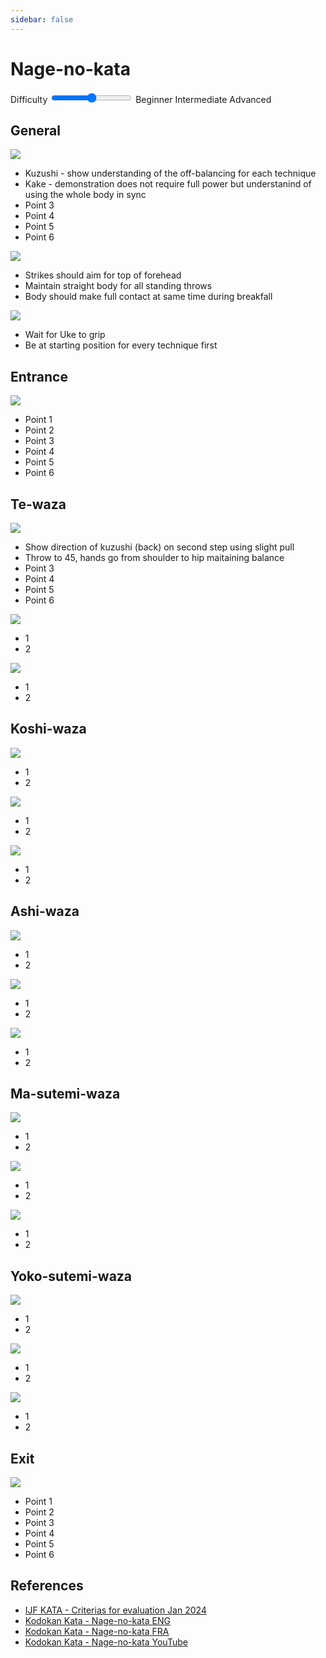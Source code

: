 ```yaml
---
sidebar: false
---
```


# Nage-no-kata

<div class="relative my-6">
  <label for="difficulty" class="sr-only">Difficulty</label>
  <input id="difficulty" type="range" min="1" max="3" step="1" class="w-full h-2 bg-gray-200 rounded-lg appearance-none cursor-pointer dark:bg-gray-700" v-model="level" />
  <span class="text-sm text-gray-500 dark:text-gray-400 absolute start-0 -bottom-6">Beginner</span>
  <span class="text-sm text-gray-500 dark:text-gray-400 absolute start-1/2 -translate-x-1/2 rtl:translate-x-1/2 -bottom-6">Intermediate</span>
  <span class="text-sm text-gray-500 dark:text-gray-400 absolute end-0 -bottom-6">Advanced</span>
</div>

## General

<div class="technique-layout">
  <img src="https://placehold.co/600x400?text=Overall" />
  <ul>
      <li>Kuzushi - show understanding of the off-balancing for each technique</li>
      <li>Kake - demonstration does not require full power but understanind of using the whole body in sync</li>
      <li :class="level < 2 ? 'exclude' : ''">Point 3</li>
      <li :class="level < 2 ? 'exclude' : ''">Point 4</li>
      <li :class="level < 3 ? 'exclude' : ''">Point 5</li>
      <li :class="level < 3 ? 'exclude' : ''">Point 6</li>
  </ul>
  <img src="https://placehold.co/600x400?text=Uke" />
  <ul>
      <li>Strikes should aim for top of forehead</li>
      <li>Maintain straight body for all standing throws</li>
      <li :Class="level < 2 ? 'exclude': ''">Body should make full contact at same time during breakfall</li>
  </ul>
  <img src="https://placehold.co/600x400?text=Tori" />
  <ul>
      <li>Wait for Uke to grip</li>
      <li>Be at starting position for every technique first</li>
  </ul>
</div>

## Entrance

<div class="technique-layout">
  <img src="https://placehold.co/600x400" />
  <ul>
      <li>Point 1</li>
      <li>Point 2</li>
      <li :class="level < 2 ? 'exclude' : ''">Point 3</li>
      <li :class="level < 2 ? 'exclude' : ''">Point 4</li>
      <li :class="level < 3 ? 'exclude' : ''">Point 5</li>
      <li :class="level < 3 ? 'exclude' : ''">Point 6</li>
  </ul>
</div>

## Te-waza

<div class="technique-layout">
  <img src="https://placehold.co/600x400?text=Uki-otoshi" />
  <ul>
      <li>Show direction of kuzushi (back) on second step using slight pull</li>
      <li>Throw to 45, hands go from shoulder to hip maitaining balance</li>
      <li :class="level < 2 ? 'exclude' : ''">Point 3</li>
      <li :class="level < 2 ? 'exclude' : ''">Point 4</li>
      <li :class="level < 3 ? 'exclude' : ''">Point 5</li>
      <li :class="level < 3 ? 'exclude' : ''">Point 6</li>
  </ul>
  <img src="https://placehold.co/600x400?text=Seoi-nage" />
  <ul>
      <li>1</li>
      <li>2</li>
  </ul>
  <img src="https://placehold.co/600x400?text=Kata-guruma" />
  <ul>
      <li>1</li>
      <li>2</li>
  </ul>
</div>

## Koshi-waza
<div class="technique-layout">
  <img src="https://placehold.co/600x400?text=Uki-goshi" />
  <ul>
      <li >1</li>
      <li>2</li>
  </ul>
  <img src="https://placehold.co/600x400?text=Harai-goshi" />
  <ul>
      <li>1</li>
      <li>2</li>
  </ul>
  <img src="https://placehold.co/600x400?text=Tsuri-komi-goshi" />
  <ul>
      <li>1</li>
      <li>2</li>
  </ul>
</div>

## Ashi-waza

<div class="technique-layout">
  <img src="https://placehold.co/600x400?text=Okuri-ashi-harai"/>
  <ul>
      <li>1</li>
      <li>2</li>
  </ul>
  <img src="https://placehold.co/600x400?text=Sasae-tsurikomi-ashi"/>
  <ul>
      <li>1</li>
      <li>2</li>
  </ul>
  <img src="https://placehold.co/600x400?text=Uchi-mata"/>
  <ul>
      <li>1</li>
      <li>2</li>
  </ul>
</div>

## Ma-sutemi-waza

<div class="technique-layout">
  <img src="https://placehold.co/600x400?text=Tomoe-nage"/>
  <ul>
      <li>1</li>
      <li>2</li>
  </ul>
  <img src="https://placehold.co/600x400?text=Ura-nage"/>
  <ul>
      <li>1</li>
      <li>2</li>
  </ul>
  <img src="https://placehold.co/600x400?text=Sumi-gaeshi"/>
  <ul>
      <li>1</li>
      <li>2</li>
  </ul>
</div>

## Yoko-sutemi-waza

<div class="technique-layout">
  <img src="https://placehold.co/600x400?text=Yoko-gake"/>
  <ul>
      <li>1</li>
      <li>2</li>
  </ul>
  <img src="https://placehold.co/600x400?text=Yoko-guruma"/>
  <ul>
      <li>1</li>
      <li>2</li>
  </ul>
  <img src="https://placehold.co/600x400?text=Uki-waza"/>
  <ul>
      <li>1</li>
      <li>2</li>
  </ul>
</div>

## Exit

<div class="technique-layout">
  <img src="https://placehold.co/600x400" />
  <ul>
      <li>Point 1</li>
      <li>Point 2</li>
      <li :class="level < 2 ? 'exclude' : ''">Point 3</li>
      <li :class="level < 2 ? 'exclude' : ''">Point 4</li>
      <li :class="level < 3 ? 'exclude' : ''">Point 5</li>
      <li :class="level < 3 ? 'exclude' : ''">Point 6</li>
  </ul>
</div>

## References

* [IJF KATA - Criterias for evaluation Jan 2024](https://78884ca60822a34fb0e6-082b8fd5551e97bc65e327988b444396.ssl.cf3.rackcdn.com/up/2024/01/IJF_KATA_EVALUATION_Jan_2024-E-1706106369.pdf)
* [Kodokan Kata - Nage-no-kata ENG](https://78884ca60822a34fb0e6-082b8fd5551e97bc65e327988b444396.ssl.cf3.rackcdn.com/up/2020/05/Nage_no_Kata_2nd_20150415-1589-1589187841.pdf)
* [Kodokan Kata - Nage-no-kata FRA](https://78884ca60822a34fb0e6-082b8fd5551e97bc65e327988b444396.ssl.cf3.rackcdn.com/up/2020/07/Nage-no-kata_FRA-1596187174-1596187174.pdf)
* [Kodokan Kata - Nage-no-kata YouTube](https://www.youtube.com/watch?v=6HpFXUKxcDw)

<script setup>
import { ref } from 'vue';

const level = ref(1);
</script>

<style lang="pcss">
.technique-layout {
  @apply grid gap-4 pt-8;
}
@media (min-width: 768px) {
  .technique-layout {
    @apply grid-cols-2;
  }
}
@media (min-width: 1600px) {
  .technique-layout {
    grid-template-columns: 600px 1fr;
  }
}
.exclude {
  @apply opacity-50;
}
</style>